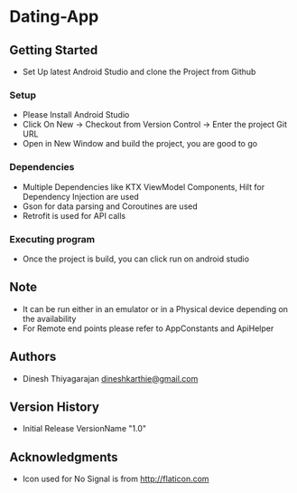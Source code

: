# Dating-App

## Getting Started

* Set Up latest Android Studio and clone the Project from Github

### Setup

* Please Install Android Studio
* Click On New -> Checkout from Version Control -> Enter the project Git URL
* Open in New Window and build the project, you are good to go

### Dependencies

* Multiple Dependencies like KTX ViewModel Components, Hilt for Dependency Injection are used
* Gson for data parsing and Coroutines are used
* Retrofit is used for API calls

### Executing program

* Once the project is build, you can click run on android studio

## Note

* It can be run either in an emulator or in a Physical device depending on the availability
* For Remote end points please refer to AppConstants and ApiHelper

## Authors

* Dinesh Thiyagarajan
  dineshkarthie@gmail.com

## Version History

* Initial Release VersionName "1.0"

## Acknowledgments
 * Icon used for No Signal is from http://flaticon.com
